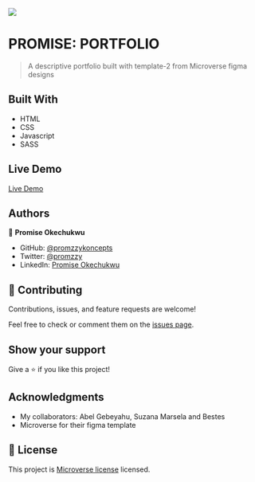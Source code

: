 ![](https://img.shields.io/badge/Microverse-blueviolet)

# PROMISE: PORTFOLIO

> A descriptive portfolio built with template-2 from Microverse figma designs

## Built With

- HTML
- CSS
- Javascript
- SASS

## Live Demo

[Live Demo](https://promzzykoncepts.github.io/My-Portfolio/)

## Authors

👤 **Promise Okechukwu**

- GitHub: [@promzzykoncepts](https://github.com/promzzykoncepts)
- Twitter: [@promzzy](https://twitter.com/promzzy)
- LinkedIn: [Promise Okechukwu](https://linkedin.com/in/promiseokechukwu)

## 🤝 Contributing

Contributions, issues, and feature requests are welcome!

Feel free to check or comment them on the [issues page](https://github.com/PromzzyKoncepts/NFT-Conference/issues).

## Show your support

Give a ⭐️ if you like this project!

## Acknowledgments

- My collaborators: Abel Gebeyahu, Suzana Marsela and Bestes
- Microverse for their figma template

## 📝 License

This project is [ Microverse license](https://microverse.org) licensed.
